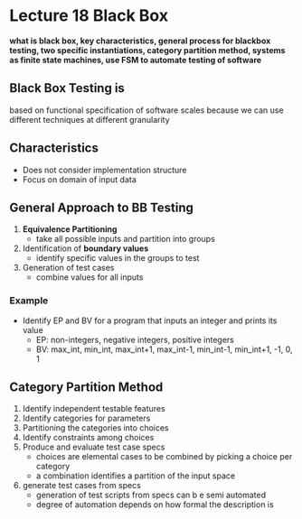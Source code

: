# Lecture 18 Black Box
__what is black box, key characteristics,  general process for blackbox testing, two specific instantiations, category partition method, systems as finite state machines, use FSM to automate testing of software__
## Black Box Testing is
based on functional specification of software
scales because we can use different techniques at different granularity
## Characteristics
- Does not consider implementation structure
- Focus on domain of input data
## General Approach to BB Testing
1. __Equivalence Partitioning__
    - take all possible inputs and partition into groups
2. Identification of __boundary values__
    - identify specific values in the groups to test
3. Generation of test cases
    - combine values for all inputs
### Example
- Identify EP and BV for a program that inputs an integer and prints its value
    - EP: non-integers, negative integers, positive integers
    - BV: max_int, min_int, max_int+1, max_int-1, min_int-1, min_int+1, -1, 0, 1

## Category Partition Method
1. Identify independent testable features
2. Identify categories for parameters
3. Partitioning the categories into choices
4. Identify constraints among choices
5. Produce and evaluate test case specs
    - choices are elemental cases to be combined by picking a choice per category
    - a combination identifies a partition of the input space
6. generate test cases from specs
    - generation of test scripts from specs can b e semi automated
    - degree of automation depends on how formal the description is